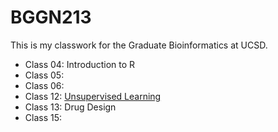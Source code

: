 # BGGN213

This is my classwork for the Graduate Bioinformatics at UCSD. 
<br>
- Class 04: Introduction to R
- Class 05:
- Class 06:
- Class 12: [Unsupervised Learning](https://github.com/moverton88/BGGN213/blob/master/Class_12-Structural_analysis/Class_12-Structural_analysis.md)
- Class 13: Drug Design
- Class 15: 


